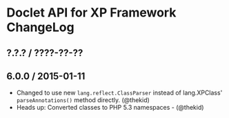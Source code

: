 Doclet API for XP Framework ChangeLog
========================================================================

## ?.?.? / ????-??-??

## 6.0.0 / 2015-01-11

* Changed to use new `lang.reflect.ClassParser` instead of lang.XPClass'
  `parseAnnotations()` method directly.
  (@thekid)
* Heads up: Converted classes to PHP 5.3 namespaces - (@thekid)

